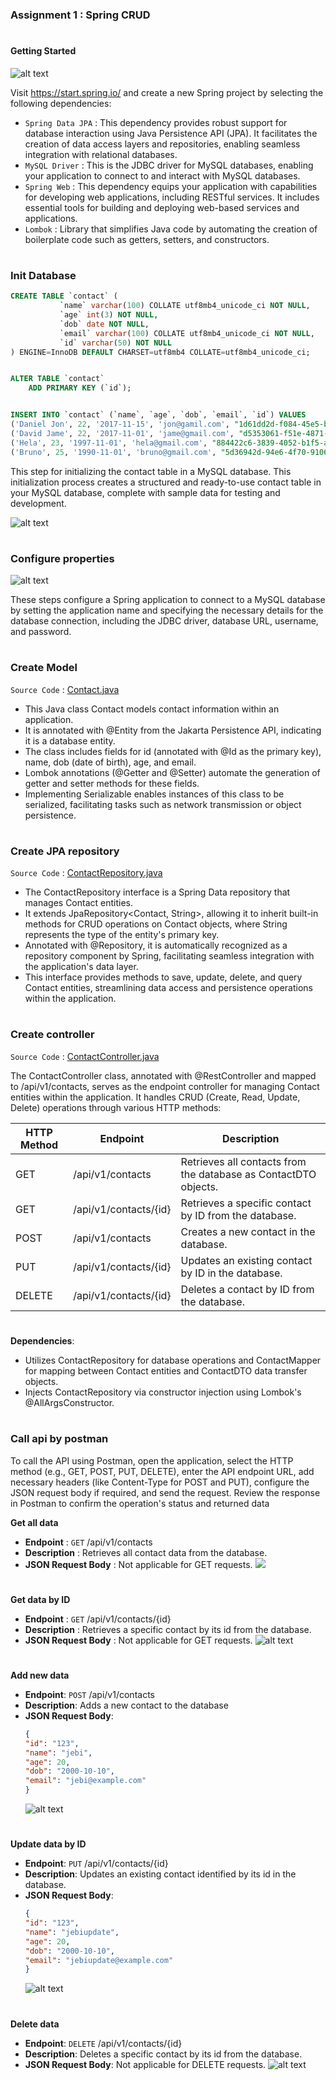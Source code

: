 ### Assignment 1 : Spring CRUD

#
#### Getting Started

![alt text](img/1.1.png)


Visit https://start.spring.io/ and create a new Spring project by selecting the following dependencies:
- `Spring Data JPA` : This dependency provides robust support for database interaction using Java Persistence API (JPA). It facilitates the creation of data access layers and repositories, enabling seamless integration with relational databases.
- `MySQL Driver` : This is the JDBC driver for MySQL databases, enabling your application to connect to and interact with MySQL databases.
- `Spring Web` : This dependency equips your application with capabilities for developing web applications, including RESTful services. It includes essential tools for building and deploying web-based services and applications.
- `Lombok` : Library that simplifies Java code by automating the creation of boilerplate code such as getters, setters, and constructors. 

#
### Init Database
```sql
CREATE TABLE `contact` (
           `name` varchar(100) COLLATE utf8mb4_unicode_ci NOT NULL,
           `age` int(3) NOT NULL,
           `dob` date NOT NULL,
           `email` varchar(100) COLLATE utf8mb4_unicode_ci NOT NULL,
           `id` varchar(50) NOT NULL
) ENGINE=InnoDB DEFAULT CHARSET=utf8mb4 COLLATE=utf8mb4_unicode_ci;


ALTER TABLE `contact`
    ADD PRIMARY KEY (`id`);


INSERT INTO `contact` (`name`, `age`, `dob`, `email`, `id`) VALUES
('Daniel Jon', 22, '2017-11-15', 'jon@gamil.com', "1d61dd2d-f084-45e5-b561-c50dfed5468b"),
('David Jame', 22, '2017-11-01', 'jame@gmail.com', "d5353061-f51e-4871-9623-37abe50dd14c"),
('Hela', 23, '1997-11-01', 'hela@gmail.com', "884422c6-3839-4052-b1f5-a6a349248a58"),
('Bruno', 25, '1990-11-01', 'bruno@gmail.com', "5d36942d-94e6-4f70-9106-8bd88c445585");

```
This step for initializing the contact table in a MySQL database. This initialization process creates a structured and ready-to-use contact table in your MySQL database, complete with sample data for testing and development. 

![alt text](img/1.2.png)


#
### Configure properties

![alt text](img/1.3.png)

These steps configure a Spring application to connect to a MySQL database by setting the application name and specifying the necessary details for the database connection, including the JDBC driver, database URL, username, and password.

#
### Create Model
`Source Code` : [Contact.java](https://github.com/affandyfandy/java-jebi/blob/week_03/Week%203%20(24%20June%20-%2028%20June)/Assignment%201/src/main/java/jebi/hendardi/lecture5/model/Contact.java)

- This Java class Contact models contact information within an application. 
- It is annotated with @Entity from the Jakarta Persistence API, indicating it is a database entity. 
- The class includes fields for id (annotated with @Id as the primary key), name, dob (date of birth), age, and email. 
- Lombok annotations (@Getter and @Setter) automate the generation of getter and setter methods for these fields. 
- Implementing Serializable enables instances of this class to be serialized, facilitating tasks such as network transmission or object persistence.

#
### Create JPA repository
`Source Code` : [ContactRepository.java](https://github.com/affandyfandy/java-jebi/blob/week_03/Week%203%20(24%20June%20-%2028%20June)/Assignment%201/src/main/java/jebi/hendardi/lecture5/repository/ContactRepository.java)

- The ContactRepository interface is a Spring Data repository that manages Contact entities. 
- It extends JpaRepository<Contact, String>, allowing it to inherit built-in methods for CRUD operations on Contact objects, where String represents the type of the entity's primary key. 
- Annotated with @Repository, it is automatically recognized as a repository component by Spring, facilitating seamless integration with the application's data layer. 
- This interface provides methods to save, update, delete, and query Contact entities, streamlining data access and persistence operations within the application.

#
### Create controller
`Source Code` : [ContactController.java](https://github.com/affandyfandy/java-jebi/blob/week_03/Week%203%20(24%20June%20-%2028%20June)/Assignment%201/src/main/java/jebi/hendardi/lecture5/controller/ContactController.java)

The ContactController class, annotated with @RestController and mapped to /api/v1/contacts, serves as the endpoint controller for managing Contact entities within the application. It handles CRUD (Create, Read, Update, Delete) operations through various HTTP methods:


| HTTP Method | Endpoint | Description |
|---|---|---|
| GET | /api/v1/contacts | Retrieves all contacts from the database as ContactDTO objects. |
| GET | /api/v1/contacts/{id} | Retrieves a specific contact by ID from the database. |
| POST | /api/v1/contacts | Creates a new contact in the database. |
| PUT | /api/v1/contacts/{id} | Updates an existing contact by ID in the database. |
| DELETE | /api/v1/contacts/{id} | Deletes a contact by ID from the database. |
#
**Dependencies**:

- Utilizes ContactRepository for database operations and ContactMapper for mapping between Contact entities and ContactDTO data transfer objects.
- Injects ContactRepository via constructor injection using Lombok's @AllArgsConstructor.


#
### Call api by postman
To call the API using Postman, open the application, select the HTTP method (e.g., GET, POST, PUT, DELETE), enter the API endpoint URL, add necessary headers (like Content-Type for POST and PUT), configure the JSON request body if required, and send the request. Review the response in Postman to confirm the operation's status and returned data

**Get all data**
- **Endpoint** : `GET` /api/v1/contacts
- **Description** : Retrieves all contact data from the database.
- **JSON Request Body** : Not applicable for GET requests.
![](img/1.4.png)
#
**Get data by ID**
- **Endpoint** : `GET` /api/v1/contacts/{id}
- **Description** : Retrieves a specific contact by its id from the database.
- **JSON Request Body** : Not applicable for GET requests.
![alt text](img/1.5.png)
#
**Add new data**
- **Endpoint**: `POST` /api/v1/contacts
- **Description**: Adds a new contact to the database
- **JSON Request Body**: 
    ```json
    {
    "id": "123",
    "name": "jebi",
    "age": 20,
    "dob": "2000-10-10",
    "email": "jebi@example.com"
    }
    ```
    ![alt text](img/1.6.png)

#
**Update data by ID**
- **Endpoint**: `PUT` /api/v1/contacts/{id}
- **Description**: Updates an existing contact identified by its id in the database.
- **JSON Request Body**:
    ```json
    {
    "id": "123",
    "name": "jebiupdate",
    "age": 20,
    "dob": "2000-10-10",
    "email": "jebiupdate@example.com"
    }
    ```
    ![alt text](img/1.7.png)
#
 **Delete data**
- **Endpoint**: `DELETE` /api/v1/contacts/{id}
- **Description**: Deletes a specific contact by its id from the database.
- **JSON Request Body**: Not applicable for DELETE requests.
![alt text](img/1.8.png)